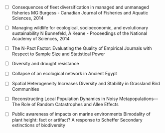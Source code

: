 - [ ] Consequences of fleet diversification in managed and unmanaged fisheries
  MG Burgess - Canadian Journal of Fisheries and Aquatic Sciences, 2014

- [ ] Managing wildlife for ecological, socioeconomic, and evolutionary
  sustainability N Bunnefeld, A Keane - Proceedings of the National Academy of
  Sciences, 2014

- [ ] The N-Pact Factor: Evaluating the Quality of Empirical Journals with
  Respect to Sample Size and Statistical Power

- [ ] Diversity and drought resistance

- [ ] Collapse of an ecological network in Ancient Egypt

- [ ] Spatial Heterogeneity Increases Diversity and Stability in Grassland Bird
  Communities

- [ ] Reconstructing Local Population Dynamics in Noisy Metapopulations—The
  Role of Random Catastrophes and Allee Effects

- [ ] Public awareness of impacts on marine environments Bimodality of plant
  height: fact or artifact? A response to Scheffer Secondary extinctions of
  biodiversity

